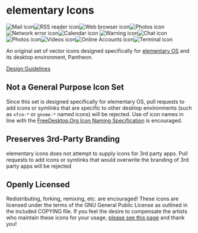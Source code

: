# elementary Icons

<div>
    <img title="Mail icon" src="/images/docs/human-interface-guidelines/icons/64/internet-mail.svg"><img title="RSS reader icon" src="/images/docs/human-interface-guidelines/icons/64/internet-news-reader.svg"><img title="Web browser icon" src="/images/docs/human-interface-guidelines/icons/64/internet-web-browser.svg"><img title="Photos icon" src="/images/docs/human-interface-guidelines/icons/64/multimedia-photo-manager.svg"><img title="Network error icon" src="/images/docs/human-interface-guidelines/icons/64/network-error.svg"><img title="Calendar icon" src="/images/docs/human-interface-guidelines/icons/64/office-calendar.svg">
    <img title="Warning icon" src="http://elementary.io/images/docs/human-interface-guidelines/icons/64/dialog-warning.svg"><img title="Chat icon" src="http://elementary.io/images/docs/human-interface-guidelines/icons/64/internet-chat.svg"><img title="Photos icon" src="http://elementary.io/images/docs/human-interface-guidelines/icons/64/multimedia-photo-manager.svg"><img title="Videos icon" src="http://elementary.io/images/docs/human-interface-guidelines/icons/64/multimedia-video-player.svg"><img title="Online Accounts icon" src="http://elementary.io/images/docs/human-interface-guidelines/icons/64/preferences-desktop-online-accounts.svg"><img title="Terminal icon" src="http://elementary.io/images/docs/human-interface-guidelines/icons/64/utilities-terminal.svg">
 </div>

An original set of vector icons designed specifically for [elementary OS](http://elementary.io) and its desktop environment, Pantheon.

[Design Guidelines](http://elementary.io/docs/human-interface-guidelines#iconography)

## Not a General Purpose Icon Set
Since this set is designed specifically for elementary OS, pull requests to add icons or symlinks that are specific to other desktop environments (such as `xfce-*` or `gnome-*` named icons) will be rejected. Use of icon names in line with the [FreeDesktop.Org Icon Naming Specification](http://standards.freedesktop.org/icon-naming-spec/icon-naming-spec-latest.html) is encouraged.

## Preserves 3rd-Party Branding
elementary icons does not attempt to supply icons for 3rd party apps. Pull requests to add icons or symlinks that would overwrite the branding of 3rd party apps will be rejected

## Openly Licensed
Redistributing, forking, remixing, etc. are encouraged! These icons are licensed under the terms of the GNU General Public License as outlined in the included COPYING file. If you feel the desire to compensate the artists who maintain these icons for your usage, [please see this page](http://elementary.io/get-involved#funding) and thank you!
